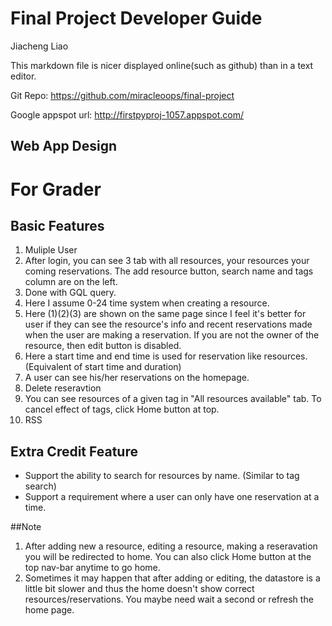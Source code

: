 Final Project Developer Guide
===========================================================

Jiacheng Liao

This markdown file is nicer displayed online(such as github) than in a text editor.

Git Repo: https://github.com/miracleoops/final-project

Google appspot url: http://firstpyproj-1057.appspot.com/

## Web App Design


# For Grader

## Basic Features

 1. Muliple User
 2. After login, you can see 3 tab with all resources, your resources your coming reservations. The add resource button, search name and tags column are on the left.
 3. Done with GQL query. 
 4. Here I assume 0-24 time system when creating a resource.
 5. Here (1)(2)(3) are shown on the same page since I feel it's better for user if they can see the resource's info and recent reservations made when the user are making a reservation. If you are not the owner of the resource, then edit button is disabled. 
 6. Here a start time and end time is used for reservation like resources. (Equivalent of start time and duration)
 7. A user can see his/her reservations on the homepage. 
 8. Delete reseravtion
 9. You can see resources of a given tag in "All resources available" tab. To cancel effect of tags, click Home button at top.
 10. RSS

## Extra Credit Feature

 - Support the ability to search for resources by name. (Similar to tag search)
 - Support a requirement where a user can only have one reservation at a time.

##Note

 1. After adding new a resource, editing a resource, making a reseravation you will be redirected to home. You can also click Home button at the top nav-bar anytime to go home.
 2. Sometimes it may happen that after adding or editing, the datastore is a little bit slower and thus the home doesn't show correct resources/reservations. You maybe need wait a second or refresh the home page. 



